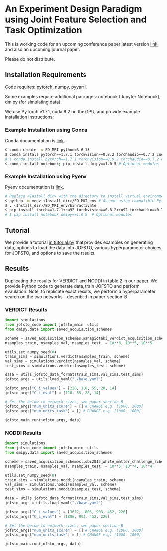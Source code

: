 # An Experiment Design Paradigm using Joint Feature Selection and Task Optimization

This is working code for an upcoming conference paper latest version [link](https://arxiv.org/abs/2210.06891), and also an upcoming journal paper.

Please do not distribute.

## Installation Requirements

Code requires: pytorch, numpy, pyyaml.

Some examples require additional packages: notebook (Jupyter Notebook), dmipy (for simulating data).

We use PyTorch v1.7.1, cuda 9.2 on the GPU, and provide example installation instructions:

### Example Installation using Conda

Conda documentation is [link](https://docs.conda.io).

```bash
$ conda create -n ED_MRI python=3.6.13
$ conda install pytorch==1.7.1 torchvision==0.8.2 torchaudio==0.7.2 cudatoolkit=9.2 pyyaml -c pytorch # GPU installation
# $ conda install pytorch==1.7.1 torchvision==0.8.2 torchaudio==0.7.2 cpuonly pyyaml -c pytorch # CPU only
$ conda install notebook; pip install dmipy==1.0.5 # Optional modules
```

### Example Installation using Pyenv

Pyenv documentation is [link](https://github.com/pyenv).

```bash
# Replace <Install_dir> with the directory to install virtual environment in
$ python -m venv <Install_dir>/ED_MRI_env # Assume using compatible Python version e.g. 3.6.13
$ . <Install_dir>/ED_MRI_env/bin/activate
$ pip install torch==1.7.1+cu92 torchvision==0.8.2+cu92 torchaudio==0.7.2 -f https://download.pytorch.org/whl/torch_stable.html pyyaml
# $ pip install notebook dmipy==1.0.5  # Optional modules
```

## Tutorial

We provide a tutorial [in tutorial.py](./tutorial.py) that provides examples on generating data, options to load the data into JOFSTO, various hyperparameter choices for JOFSTO, and options to save the results.

## Results

Duplicating the results for VERDICT and NODDI in table 2 in our [paper](https://arxiv.org/pdf/2210.06891.pdf).  We provide Python code to generate data, train JOFSTO and perform evaulation.  Note, to replicate exact results, we perform a hyperparameter search on the two networks - described in paper-section-B.

### VERDICT Results

```python
import simulations
from jofsto_code import jofsto_main, utils
from dmipy.data import saved_acquisition_schemes

scheme = saved_acquisition_schemes.panagiotaki_verdict_acquisition_scheme()
nsamples_train, nsamples_val, nsamples_test  = 10**6, 10**5, 10**5

utils.set_numpy_seed(0)
train_sims = simulations.verdict(nsamples_train, scheme)
val_sims = simulations.verdict(nsamples_val, scheme)
test_sims = simulations.verdict(nsamples_test, scheme)

data = utils.jofsto_data_format(train_sims,val_sims,test_sims)
jofsto_args = utils.load_yaml("./base.yaml")

jofsto_args["C_i_values"] = [220, 110, 55, 28, 14]
jofsto_args["C_i_eval"] = [110, 55, 28, 14]

# Set the below to network sizes, see paper-section-B
jofsto_args["num_units_score"] = [] # CHANGE e.g. [1000, 1000]
jofsto_args["num_units_task"] = [] # CHANGE e.g. [1000, 1000]

jofsto_main.run(jofsto_args, data)
```

### NODDI Results

```python
import simulations
from jofsto_code import jofsto_main, utils
from dmipy.data import saved_acquisition_schemes

scheme = saved_acquisition_schemes.isbi2015_white_matter_challenge_scheme()
nsamples_train, nsamples_val, nsamples_test  = 10**5, 10**4, 10**4

utils.set_numpy_seed(0)
train_sims = simulations.noddi(nsamples_train, scheme)
val_sims = simulations.noddi(nsamples_val, scheme)
test_sims = simulations.noddi(nsamples_test, scheme)

data = utils.jofsto_data_format(train_sims,val_sims,test_sims)
jofsto_args = utils.load_yaml("./base.yaml")

jofsto_args["C_i_values"] = [3612, 1806, 903, 452, 226]
jofsto_args["C_i_eval"] = [1806, 903, 452, 226]

# Set the below to network sizes, see paper-section-B
jofsto_args["num_units_score"] = [] # CHANGE e.g. [1000, 1000]
jofsto_args["num_units_task"] = [] # CHANGE e.g. [1000, 1000]

jofsto_main.run(jofsto_args, data)
```
